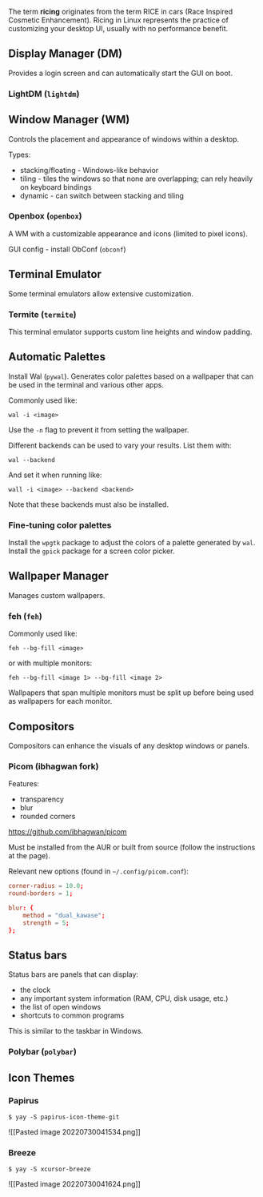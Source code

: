 The term **ricing** originates from the term RICE in cars (Race Inspired Cosmetic Enhancement). Ricing in Linux represents the practice of customizing your desktop UI, usually with no performance benefit.

## Display Manager (DM)
Provides a login screen and can automatically start the GUI on boot.

### LightDM (`lightdm`)

## Window Manager (WM)
Controls the placement and appearance of windows within a desktop.

Types:
-	stacking/floating - Windows-like behavior
-	tiling - tiles the windows so that none are overlapping; can rely heavily on keyboard bindings
-	dynamic - can switch between stacking and tiling

### Openbox (`openbox`)
A WM with a customizable appearance and icons (limited to pixel icons).

GUI config - install ObConf (`obconf`)

## Terminal Emulator
Some terminal emulators allow extensive customization.

### Termite (`termite`)
This terminal emulator supports custom line heights and window padding.

## Automatic Palettes

Install Wal (`pywal`). Generates color palettes based on a wallpaper that can be used in the terminal and various other apps.

Commonly used like:

```
wal -i <image>
```

Use the `-n` flag to prevent it from setting the wallpaper.

Different backends can be used to vary your results. List them with:

```
wal --backend
```

And set it when running like:

```
wall -i <image> --backend <backend>
```

Note that these backends must also be installed.

### Fine-tuning color palettes

Install the `wpgtk` package to adjust the colors of a palette generated by `wal`.
Install the `gpick` package for a screen color picker.

## Wallpaper Manager
Manages custom wallpapers.

### feh (`feh`)

Commonly used like:

```
feh --bg-fill <image>
```

or with multiple monitors:

```
feh --bg-fill <image 1> --bg-fill <image 2>
```

Wallpapers that span multiple monitors must be split up before being used
as wallpapers for each monitor.



## Compositors
Compositors can enhance the visuals of any desktop windows or panels.

### Picom (ibhagwan fork)

Features:
-	transparency
-	blur
-	rounded corners

https://github.com/ibhagwan/picom

Must be installed from the AUR or built from source (follow the instructions at the page).

Relevant new options (found in `~/.config/picom.conf`):

```conf
corner-radius = 10.0;
round-borders = 1;

blur: {
	method = "dual_kawase";
	strength = 5;
};
```

## Status bars
Status bars are panels that can display:
-	the clock
-	any important system information (RAM, CPU, disk usage, etc.)
-	the list of open windows
-	shortcuts to common programs

This is similar to the taskbar in Windows.

### Polybar (`polybar`)

## Icon Themes

### Papirus
`$ yay -S papirus-icon-theme-git`

![[Pasted image 20220730041534.png]]

### Breeze
`$ yay -S xcursor-breeze`

![[Pasted image 20220730041624.png]]